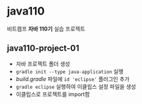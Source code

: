 # java110
비트캠프 **자바 110기** 실습 프로젝트

## java110-project-01
- 자바 프로젝트 폴더 생성
- `gradle init --type java-application` 실행
- *build.gradle* 파일에 `id 'eclipse'` 플러그인 추가
- `gradle eclipse` 실행하여 이클립스 설정 파일을 생성
- 이클립스로 프로젝트를 import함
